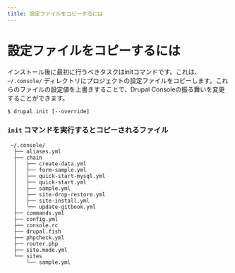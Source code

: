 ```yaml
---
title: 設定ファイルをコピーするには
---
```

# 設定ファイルをコピーするには
インストール後に最初に行うべきタスクはinitコマンドです。これは、`~/.console/` ディレクトリにプロジェクトの設定ファイルをコピーします。これらのファイルの設定値を上書きすることで、Drupal Consoleの振る舞いを変更することができます。

 ```
 $ drupal init [--override]
 ```

### `init` コマンドを実行するとコピーされるファイル
```
 ~/.console/
  ├── aliases.yml
  ├── chain
  │   ├── create-data.yml
  │   ├── form-sample.yml
  │   ├── quick-start-mysql.yml
  │   ├── quick-start.yml
  │   ├── sample.yml
  │   ├── site-drop-restore.yml
  │   ├── site-install.yml
  │   └── update-gitbook.yml
  ├── commands.yml
  ├── config.yml
  ├── console.rc
  ├── drupal.fish
  ├── phpcheck.yml
  ├── router.php
  ├── site.mode.yml
  └── sites
      └── sample.yml
```
